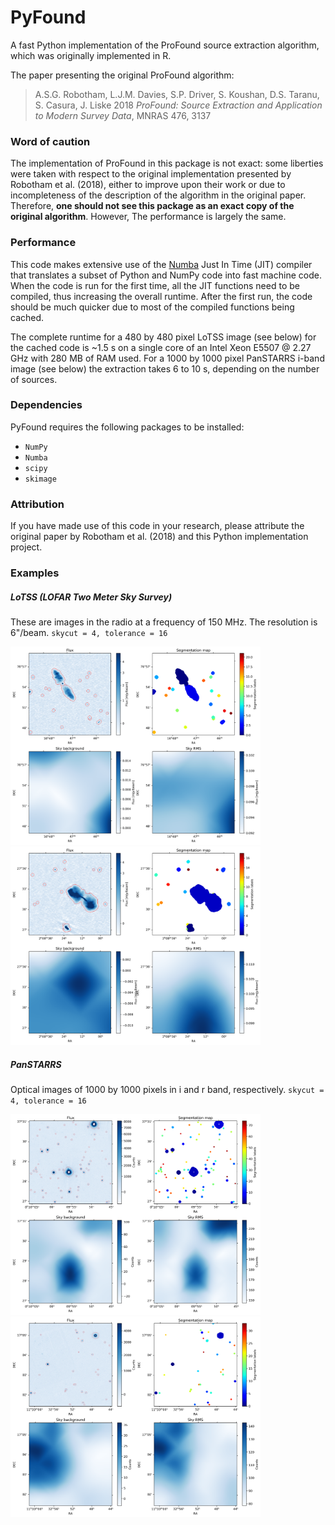 # PyFound
A fast Python implementation of the ProFound source extraction algorithm, which was originally implemented in R.

The paper presenting the original ProFound algorithm:
> A.S.G. Robotham, L.J.M. Davies, S.P. Driver, S. Koushan, D.S. Taranu, S. Casura, J. Liske 2018 *ProFound: Source Extraction and Application to Modern Survey Data*, MNRAS 476, 3137

### Word of caution

The implementation of ProFound in this package is not exact: some liberties were taken with respect to the original implementation presented by Robotham et al. (2018), either to improve upon their work or due to incompleteness of the description of the algorithm in the original paper. Therefore, **one should not see this package as an exact copy of the original algorithm**. However, The performance is largely the same.

### Performance

This code makes extensive use of the [Numba](https://numba.pydata.org/) Just In Time (JIT) compiler that translates a subset of Python and NumPy code into fast machine code. When the code is run for the first time, all the JIT functions need to be compiled, thus increasing the overall runtime. After the first run, the code should be much quicker due to most of the compiled functions being cached.

The complete runtime for a 480 by 480 pixel LoTSS image (see below) for the cached code is ~1.5 s on a single core of an Intel Xeon E5507 @ 2.27 GHz with 280 MB of RAM used. For a 1000 by 1000 pixel PanSTARRS i-band image (see below) the extraction takes 6 to 10 s, depending on the number of sources.

### Dependencies

PyFound requires the following packages to be installed:
- `NumPy`
- `Numba`
- `scipy`
- `skimage`

### Attribution

If you have made use of this code in your research, please attribute the original paper by Robotham et al. (2018) and this Python implementation project.

### Examples

##### LoTSS (LOFAR Two Meter Sky Survey)

These are images in the radio at a frequency of 150 MHz. The resolution is 6"/beam. `skycut = 4, tolerance = 16`

<img src="Examples/LoTSS_plots/LoTSS_61_P255+78_ProFound_extraction_grid=200_minf=4_tol=16.png"  width="400" />

<img src="Examples/LoTSS_plots/LoTSS_77_P032+29_ProFound_extraction_grid=200_minf=4_tol=16.png"  width="400" />

##### PanSTARRS

Optical images of 1000 by 1000 pixels in i and r band, respectively. `skycut = 4, tolerance = 16`

<img src="Examples/PanSTARRS_plots/PanSTARRS_ra=2.401_dec=37.551_s=2880_i_ProFound_extraction_grid=200_minf=4_tol=16.png"  width="400" />

<img src="Examples/PanSTARRS_plots/PanSTARRS_ra=173.173_dec=17.104_s=2880_r_ProFound_extraction_grid=200_minf=4_tol=16.png"  width="400" />
